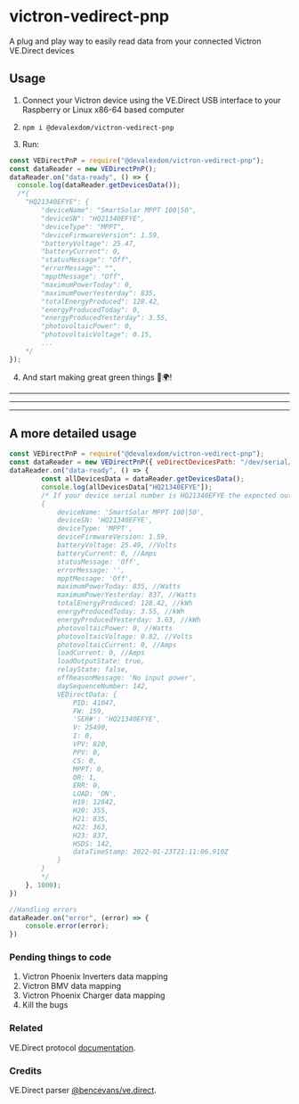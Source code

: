 # victron-vedirect-pnp
A plug and play way to easily read data from your connected Victron VE.Direct devices


## Usage
1. Connect your Victron device using the VE.Direct USB interface to your Raspberry or Linux x86-64 based computer

2. `npm i @devalexdom/victron-vedirect-pnp`

3. Run:
```javascript
const VEDirectPnP = require("@devalexdom/victron-vedirect-pnp");
const dataReader = new VEDirectPnP();
dataReader.on("data-ready", () => {
  console.log(dataReader.getDevicesData());
  /*{
    "HQ21340EFYE": {
        "deviceName": "SmartSolar MPPT 100|50",
        "deviceSN": "HQ21340EFYE",
        "deviceType": "MPPT",
        "deviceFirmwareVersion": 1.59,
        "batteryVoltage": 25.47,
        "batteryCurrent": 0,
        "statusMessage": "Off",
        "errorMessage": "",
        "mpptMessage": "Off",
        "maximumPowerToday": 0,
        "maximumPowerYesterday": 835,
        "totalEnergyProduced": 128.42,
        "energyProducedToday": 0,
        "energyProducedYesterday": 3.55,
        "photovoltaicPower": 0,
        "photovoltaicVoltage": 0.15,
        ...
    */
});
```

4. And start making great green things 🌱🌍!

---
---
---

## A more detailed usage

```javascript
const VEDirectPnP = require("@devalexdom/victron-vedirect-pnp");
const dataReader = new VEDirectPnP({ veDirectDevicesPath: "/dev/serial/by-id/" }); //Optional parameter to set the directory path of the VE.Direct USB interfaces
dataReader.on("data-ready", () => {
        const allDevicesData = dataReader.getDevicesData();
        console.log(allDevicesData["HQ21340EFYE"]);
        /* If your device serial number is HQ21340EFYE the expected output will be:
        {
            deviceName: 'SmartSolar MPPT 100|50',
            deviceSN: 'HQ21340EFYE',
            deviceType: 'MPPT',
            deviceFirmwareVersion: 1.59,
            batteryVoltage: 25.49, //Volts
            batteryCurrent: 0, //Amps
            statusMessage: 'Off',
            errorMessage: '',
            mpptMessage: 'Off',
            maximumPowerToday: 835, //Watts
            maximumPowerYesterday: 837, //Watts
            totalEnergyProduced: 128.42, //kWh
            energyProducedToday: 3.55, //kWh
            energyProducedYesterday: 3.63, //kWh
            photovoltaicPower: 0, //Watts
            photovoltaicVoltage: 0.82, //Volts
            photovoltaicCurrent: 0, //Amps
            loadCurrent: 0, //Amps
            loadOutputState: true,
            relayState: false,
            offReasonMessage: 'No input power',
            daySequenceNumber: 142,
            VEDirectData: {
                PID: 41047,
                FW: 159,
                'SER#': 'HQ21340EFYE',
                V: 25490,
                I: 0,
                VPV: 820,
                PPV: 0,
                CS: 0,
                MPPT: 0,
                OR: 1,
                ERR: 0,
                LOAD: 'ON',
                H19: 12842,
                H20: 355,
                H21: 835,
                H22: 363,
                H23: 837,
                HSDS: 142,
                dataTimeStamp: 2022-01-23T21:11:06.910Z
            }
        }
        */
    }, 1000);
})

//Handling errors
dataReader.on("error", (error) => {
    console.error(error);
})
```

### Pending things to code

1. Victron Phoenix Inverters data mapping
2. Victron BMV data mapping
3. Victron Phoenix Charger data mapping
4. Kill the bugs

### Related
VE.Direct protocol [documentation](https://www.atakale.com.tr/image/catalog/urunler/charger/victron/pdf/victron_energy_haberlesme_protokolu_VE.Direct-Protocol-3.29.pdf).

### Credits
VE.Direct parser [@bencevans/ve.direct](https://github.com/bencevans/ve.direct).
